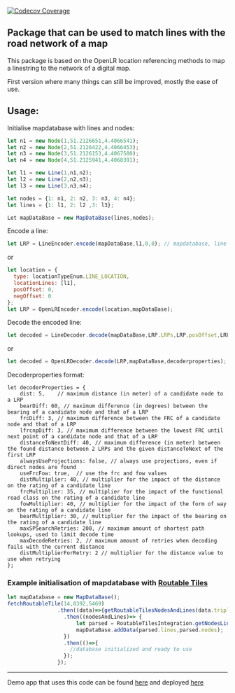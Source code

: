 [![Codecov Coverage](https://img.shields.io/codecov/c/github/kareldh/geo-data-integration/master.svg?style=flat-square)](https://codecov.io/gh/kareldh/geo-data-integration/)

## Package that can be used to match lines with the road network of a map

This package is based on the OpenLR location referencing methods to map a linestring to the network of a digital map.

First version where many things can still be improved, mostly the ease of use.

## Usage:

Initialise mapdatabase with lines and nodes:
```Javascript
let n1 = new Node(1,51.2126651,4.4066541);
let n2 = new Node(2,51.2126422,4.4066453);
let n3 = new Node(3,51.2126153,4.4067580);
let n4 = new Node(4,51.2125941,4.4068391);

let l1 = new Line(1,n1,n2);
let l2 = new Line(2,n2,n3);
let l3 = new Line(3,n3,n4);

let nodes = {1: n1, 2: n2, 3: n3, 4: n4};
let lines = {1: l1, 2: l2 ,3: l3};

Let mapDataBase = new MapDataBase(lines,nodes);
```

Encode a line:
```Javascript
let LRP = LineEncoder.encode(mapDataBase,l1,0,0); // mapdatabase, line to encode, positive offset, negative offset
```
or
```Javascript
let location = {
  type: locationTypeEnum.LINE_LOCATION,
  locationLines: [l1],
  posOffset: 0,
  negOffset: 0
};
let LRP = OpenLREncoder.encode(location,mapDataBase);
```

Decode the encoded line:
```Javascript
let decoded = LineDecoder.decode(mapDataBase,LRP.LRPs,LRP.posOffset,LRP.negOffset,decoderProperties);
```
or
```Javascript
let decoded = OpenLRDecoder.decode(LRP,mapDataBase,decoderproperties);
```

Decoderproperties format:
```
let decoderProperties = {
    dist: 5,    // maximum distance (in meter) of a candidate node to a LRP
    bearDiff: 60, // maximum difference (in degrees) between the bearing of a candidate node and that of a LRP
    frcDiff: 3, // maximum difference between the FRC of a candidate node and that of a LRP
    lfrcnpDiff: 3, // maximum difference between the lowest FRC until next point of a candidate node and that of a LRP
    distanceToNextDiff: 40, // maximum difference (in meter) between the found distance between 2 LRPs and the given distanceToNext of the first LRP
    alwaysUseProjections: false, // always use projections, even if direct nodes are found
    useFrcFow: true,  // use the frc and fow values
    distMultiplier: 40, // multiplier for the impact of the distance on the rating of a candidate line
    frcMultiplier: 35, // multiplier for the impact of the functional road class on the rating of a candidate line
    fowMultiplier: 40, // multiplier for the impact of the form of way on the rating of a candidate line
    bearMultiplier: 30, // multiplier for the impact of the bearing on the rating of a candidate line
    maxSPSearchRetries: 200, // maximum amount of shortest path lookups, used to limit decode time
    maxDecodeRetries: 2, // maximum amount of retries when decoding fails with the current distance
    distMultiplierForRetry: 2 // multiplier for the distance value to use when retrying
};
```
### Example initialisation of mapdatabase with [Routable Tiles](https://openplanner.team/specs/2018-11-routable-tiles.html)
```Javascript
let mapDatabase = new MapDataBase();
fetchRoutableTile(14,8392,5469)
                .then((data)=>{getRoutableTilesNodesAndLines(data.triples)
                  .then((nodesAndLines)=> {
                      let parsed = RoutableTilesIntegration.getNodesLines(mapDatabase, nodesAndLines.nodes,nodesAndLines.lines);
                      mapDataBase.addData(parsed.lines,parsed.nodes);
                  })
                  .then(()=>{
                    //database initialized and ready to use
                  });
                });
```

---
Demo app that uses this code can be found [here](https://github.com/kareldh/discovery_and_integration_demo) and deployed [here](https://kareldh.github.io/discovery_and_integration_demo/#/)
